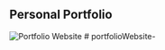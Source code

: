 ## Personal Portfolio

![Portfolio Website](https://i.ibb.co/WgPMpts/image.png)
#   p o r t f o l i o W e b s i t e -  
 